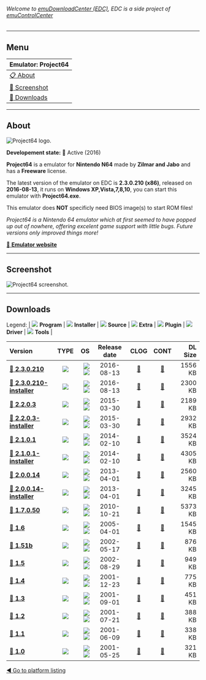 ###### Welcome to [emuDownloadCenter (EDC)](https://github.com/PhoenixInteractiveNL/emuDownloadCenter/wiki/), EDC is a side project of [emuControlCenter](https://github.com/PhoenixInteractiveNL/emuControlCenter/wiki/)
***
## Menu
| **Emulator: Project64** |
|:---------|
| [:clipboard: About](#about) |
| [:sunrise: Screenshot](#screenshot) |
| [:floppy_disk: Downloads](#downloads) |
***
## About
![](https://github.com/PhoenixInteractiveNL/emuDownloadCenter/wiki/images_emulator/project64_logo_200.jpg "Project64 logo.")

**Developement state:** :large_blue_circle: Active (2016)

**Project64** is a emulator for **Nintendo N64** made by **Zilmar and Jabo** and has a **Freeware** license.

The latest version of the emulator on EDC is **2.3.0.210 (x86)**, released on **2016-08-13**, it runs on **Windows XP,Vista,7,8,10**, you can start this emulator with **Project64.exe**.

This emulator does **NOT** specificly need BIOS image(s) to start ROM files!

_Project64 is a Nintendo 64 emulator which at first seemed to have popped up out of nowhere, offering excelent game support with little bugs. Future versions only improved things more!_

[:link: **Emulator website**](http://www.pj64-emu.com/)
***
## Screenshot
![](https://raw.githubusercontent.com/PhoenixInteractiveNL/emuDownloadCenter/master/hooks/project64/emulator_screen_01.jpg "Project64 screenshot.")
***
## Downloads
Legend:
| ![](https://raw.githubusercontent.com/wiki/PhoenixInteractiveNL/emuDownloadCenter/images_misc/icon_program_24.png) **Program** | 
![](https://raw.githubusercontent.com/wiki/PhoenixInteractiveNL/emuDownloadCenter/images_misc/icon_installer_24.png) **Installer** | 
![](https://raw.githubusercontent.com/wiki/PhoenixInteractiveNL/emuDownloadCenter/images_misc/icon_source_code_24.png) **Source** | 
![](https://raw.githubusercontent.com/wiki/PhoenixInteractiveNL/emuDownloadCenter/images_misc/icon_extra_24.png) **Extra** | 
![](https://raw.githubusercontent.com/wiki/PhoenixInteractiveNL/emuDownloadCenter/images_misc/icon_plugin_24.png) **Plugin** | 
![](https://raw.githubusercontent.com/wiki/PhoenixInteractiveNL/emuDownloadCenter/images_misc/icon_driver_24.png) **Driver** | 
![](https://raw.githubusercontent.com/wiki/PhoenixInteractiveNL/emuDownloadCenter/images_misc/icon_tools_24.png) **Tools** | 
 
| Version | TYPE | OS | Release date | CLOG | CONT | DL Size |
|:--------|:----:|---:|:------------:|:----:|:----:|--------:|
| [:floppy_disk: **2.3.0.210**](https://github.com/PhoenixInteractiveNL/edc-repo0002/raw/master/project64/2.3.0.210.7z) | ![](https://raw.githubusercontent.com/wiki/PhoenixInteractiveNL/emuDownloadCenter/images_misc/icon_program_24.png) | ![](https://raw.githubusercontent.com/wiki/PhoenixInteractiveNL/emuDownloadCenter/images_misc/logo_windows_24.png)![](https://raw.githubusercontent.com/wiki/PhoenixInteractiveNL/emuDownloadCenter/images_misc/icon_32-bit_24.png) | 2016-08-13 | [:page_facing_up:](https://github.com/PhoenixInteractiveNL/edc-repo0002/blob/master/project64/2.3.0.210_changelog.txt) | [:mag_right:](https://github.com/PhoenixInteractiveNL/edc-repo0002/blob/master/project64/2.3.0.210_contents.txt) | 1556 KB |
| [:floppy_disk: **2.3.0.210-installer**](https://github.com/PhoenixInteractiveNL/edc-repo0002/raw/master/project64/2.3.0.210-installer.7z) | ![](https://raw.githubusercontent.com/wiki/PhoenixInteractiveNL/emuDownloadCenter/images_misc/icon_installer_24.png) | ![](https://raw.githubusercontent.com/wiki/PhoenixInteractiveNL/emuDownloadCenter/images_misc/logo_windows_24.png)![](https://raw.githubusercontent.com/wiki/PhoenixInteractiveNL/emuDownloadCenter/images_misc/icon_32-bit_24.png) | 2016-08-13 | [:page_facing_up:](https://github.com/PhoenixInteractiveNL/edc-repo0002/blob/master/project64/2.3.0.210-installer_changelog.txt) | [:mag_right:](https://github.com/PhoenixInteractiveNL/edc-repo0002/blob/master/project64/2.3.0.210-installer_contents.txt) | 2300 KB |
| [:floppy_disk: **2.2.0.3**](https://github.com/PhoenixInteractiveNL/edc-repo0002/raw/master/project64/2.2.0.3.7z) | ![](https://raw.githubusercontent.com/wiki/PhoenixInteractiveNL/emuDownloadCenter/images_misc/icon_program_24.png) | ![](https://raw.githubusercontent.com/wiki/PhoenixInteractiveNL/emuDownloadCenter/images_misc/logo_windows_24.png)![](https://raw.githubusercontent.com/wiki/PhoenixInteractiveNL/emuDownloadCenter/images_misc/icon_32-bit_24.png) | 2015-03-30 | [:page_facing_up:](https://github.com/PhoenixInteractiveNL/edc-repo0002/blob/master/project64/2.2.0.3_changelog.txt) | [:mag_right:](https://github.com/PhoenixInteractiveNL/edc-repo0002/blob/master/project64/2.2.0.3_contents.txt) | 2189 KB |
| [:floppy_disk: **2.2.0.3-installer**](https://github.com/PhoenixInteractiveNL/edc-repo0002/raw/master/project64/2.2.0.3-installer.7z) | ![](https://raw.githubusercontent.com/wiki/PhoenixInteractiveNL/emuDownloadCenter/images_misc/icon_installer_24.png) | ![](https://raw.githubusercontent.com/wiki/PhoenixInteractiveNL/emuDownloadCenter/images_misc/logo_windows_24.png)![](https://raw.githubusercontent.com/wiki/PhoenixInteractiveNL/emuDownloadCenter/images_misc/icon_32-bit_24.png) | 2015-03-30 | [:page_facing_up:](https://github.com/PhoenixInteractiveNL/edc-repo0002/blob/master/project64/2.2.0.3-installer_changelog.txt) | [:mag_right:](https://github.com/PhoenixInteractiveNL/edc-repo0002/blob/master/project64/2.2.0.3-installer_contents.txt) | 2932 KB |
| [:floppy_disk: **2.1.0.1**](https://github.com/PhoenixInteractiveNL/edc-repo0002/raw/master/project64/2.1.0.1.7z) | ![](https://raw.githubusercontent.com/wiki/PhoenixInteractiveNL/emuDownloadCenter/images_misc/icon_program_24.png) | ![](https://raw.githubusercontent.com/wiki/PhoenixInteractiveNL/emuDownloadCenter/images_misc/logo_windows_24.png)![](https://raw.githubusercontent.com/wiki/PhoenixInteractiveNL/emuDownloadCenter/images_misc/icon_32-bit_24.png) | 2014-02-10 | [:page_facing_up:](https://github.com/PhoenixInteractiveNL/edc-repo0002/blob/master/project64/2.1.0.1_changelog.txt) | [:mag_right:](https://github.com/PhoenixInteractiveNL/edc-repo0002/blob/master/project64/2.1.0.1_contents.txt) | 3524 KB |
| [:floppy_disk: **2.1.0.1-installer**](https://github.com/PhoenixInteractiveNL/edc-repo0002/raw/master/project64/2.1.0.1-installer.7z) | ![](https://raw.githubusercontent.com/wiki/PhoenixInteractiveNL/emuDownloadCenter/images_misc/icon_installer_24.png) | ![](https://raw.githubusercontent.com/wiki/PhoenixInteractiveNL/emuDownloadCenter/images_misc/logo_windows_24.png)![](https://raw.githubusercontent.com/wiki/PhoenixInteractiveNL/emuDownloadCenter/images_misc/icon_32-bit_24.png) | 2014-02-10 | [:page_facing_up:](https://github.com/PhoenixInteractiveNL/edc-repo0002/blob/master/project64/2.1.0.1-installer_changelog.txt) | [:mag_right:](https://github.com/PhoenixInteractiveNL/edc-repo0002/blob/master/project64/2.1.0.1-installer_contents.txt) | 4305 KB |
| [:floppy_disk: **2.0.0.14**](https://github.com/PhoenixInteractiveNL/edc-repo0002/raw/master/project64/2.0.0.14.7z) | ![](https://raw.githubusercontent.com/wiki/PhoenixInteractiveNL/emuDownloadCenter/images_misc/icon_program_24.png) | ![](https://raw.githubusercontent.com/wiki/PhoenixInteractiveNL/emuDownloadCenter/images_misc/logo_windows_24.png)![](https://raw.githubusercontent.com/wiki/PhoenixInteractiveNL/emuDownloadCenter/images_misc/icon_32-bit_24.png) | 2013-04-01 | [:page_facing_up:](https://github.com/PhoenixInteractiveNL/edc-repo0002/blob/master/project64/2.0.0.14_changelog.txt) | [:mag_right:](https://github.com/PhoenixInteractiveNL/edc-repo0002/blob/master/project64/2.0.0.14_contents.txt) | 2560 KB |
| [:floppy_disk: **2.0.0.14-installer**](https://github.com/PhoenixInteractiveNL/edc-repo0002/raw/master/project64/2.0.0.14-installer.7z) | ![](https://raw.githubusercontent.com/wiki/PhoenixInteractiveNL/emuDownloadCenter/images_misc/icon_installer_24.png) | ![](https://raw.githubusercontent.com/wiki/PhoenixInteractiveNL/emuDownloadCenter/images_misc/logo_windows_24.png)![](https://raw.githubusercontent.com/wiki/PhoenixInteractiveNL/emuDownloadCenter/images_misc/icon_32-bit_24.png) | 2013-04-01 | [:page_facing_up:](https://github.com/PhoenixInteractiveNL/edc-repo0002/blob/master/project64/2.0.0.14-installer_changelog.txt) | [:mag_right:](https://github.com/PhoenixInteractiveNL/edc-repo0002/blob/master/project64/2.0.0.14-installer_contents.txt) | 3245 KB |
| [:floppy_disk: **1.7.0.50**](https://github.com/PhoenixInteractiveNL/edc-repo0002/raw/master/project64/1.7.0.50.7z) | ![](https://raw.githubusercontent.com/wiki/PhoenixInteractiveNL/emuDownloadCenter/images_misc/icon_program_24.png) | ![](https://raw.githubusercontent.com/wiki/PhoenixInteractiveNL/emuDownloadCenter/images_misc/logo_windows_24.png)![](https://raw.githubusercontent.com/wiki/PhoenixInteractiveNL/emuDownloadCenter/images_misc/icon_32-bit_24.png) | 2010-10-21 | [:page_facing_up:](https://github.com/PhoenixInteractiveNL/edc-repo0002/blob/master/project64/1.7.0.50_changelog.txt) | [:mag_right:](https://github.com/PhoenixInteractiveNL/edc-repo0002/blob/master/project64/1.7.0.50_contents.txt) | 5373 KB |
| [:floppy_disk: **1.6**](https://github.com/PhoenixInteractiveNL/edc-repo0002/raw/master/project64/1.6.7z) | ![](https://raw.githubusercontent.com/wiki/PhoenixInteractiveNL/emuDownloadCenter/images_misc/icon_program_24.png) | ![](https://raw.githubusercontent.com/wiki/PhoenixInteractiveNL/emuDownloadCenter/images_misc/logo_windows_24.png)![](https://raw.githubusercontent.com/wiki/PhoenixInteractiveNL/emuDownloadCenter/images_misc/icon_32-bit_24.png) | 2005-04-01 | [:page_facing_up:](https://github.com/PhoenixInteractiveNL/edc-repo0002/blob/master/project64/1.6_changelog.txt) | [:mag_right:](https://github.com/PhoenixInteractiveNL/edc-repo0002/blob/master/project64/1.6_contents.txt) | 1545 KB |
| [:floppy_disk: **1.51b**](https://github.com/PhoenixInteractiveNL/edc-repo0002/raw/master/project64/1.51b.7z) | ![](https://raw.githubusercontent.com/wiki/PhoenixInteractiveNL/emuDownloadCenter/images_misc/icon_program_24.png) | ![](https://raw.githubusercontent.com/wiki/PhoenixInteractiveNL/emuDownloadCenter/images_misc/logo_windows_24.png)![](https://raw.githubusercontent.com/wiki/PhoenixInteractiveNL/emuDownloadCenter/images_misc/icon_32-bit_24.png) | 2002-05-17 | [:page_facing_up:](https://github.com/PhoenixInteractiveNL/edc-repo0002/blob/master/project64/1.51b_changelog.txt) | [:mag_right:](https://github.com/PhoenixInteractiveNL/edc-repo0002/blob/master/project64/1.51b_contents.txt) | 876 KB |
| [:floppy_disk: **1.5**](https://github.com/PhoenixInteractiveNL/edc-repo0002/raw/master/project64/1.5.7z) | ![](https://raw.githubusercontent.com/wiki/PhoenixInteractiveNL/emuDownloadCenter/images_misc/icon_program_24.png) | ![](https://raw.githubusercontent.com/wiki/PhoenixInteractiveNL/emuDownloadCenter/images_misc/logo_windows_24.png)![](https://raw.githubusercontent.com/wiki/PhoenixInteractiveNL/emuDownloadCenter/images_misc/icon_32-bit_24.png) | 2002-08-29 | [:page_facing_up:](https://github.com/PhoenixInteractiveNL/edc-repo0002/blob/master/project64/1.5_changelog.txt) | [:mag_right:](https://github.com/PhoenixInteractiveNL/edc-repo0002/blob/master/project64/1.5_contents.txt) | 949 KB |
| [:floppy_disk: **1.4**](https://github.com/PhoenixInteractiveNL/edc-repo0002/raw/master/project64/1.4.7z) | ![](https://raw.githubusercontent.com/wiki/PhoenixInteractiveNL/emuDownloadCenter/images_misc/icon_program_24.png) | ![](https://raw.githubusercontent.com/wiki/PhoenixInteractiveNL/emuDownloadCenter/images_misc/logo_windows_24.png)![](https://raw.githubusercontent.com/wiki/PhoenixInteractiveNL/emuDownloadCenter/images_misc/icon_32-bit_24.png) | 2001-12-23 | [:page_facing_up:](https://github.com/PhoenixInteractiveNL/edc-repo0002/blob/master/project64/1.4_changelog.txt) | [:mag_right:](https://github.com/PhoenixInteractiveNL/edc-repo0002/blob/master/project64/1.4_contents.txt) | 775 KB |
| [:floppy_disk: **1.3**](https://github.com/PhoenixInteractiveNL/edc-repo0002/raw/master/project64/1.3.7z) | ![](https://raw.githubusercontent.com/wiki/PhoenixInteractiveNL/emuDownloadCenter/images_misc/icon_program_24.png) | ![](https://raw.githubusercontent.com/wiki/PhoenixInteractiveNL/emuDownloadCenter/images_misc/logo_windows_24.png)![](https://raw.githubusercontent.com/wiki/PhoenixInteractiveNL/emuDownloadCenter/images_misc/icon_32-bit_24.png) | 2001-09-01 | [:page_facing_up:](https://github.com/PhoenixInteractiveNL/edc-repo0002/blob/master/project64/1.3_changelog.txt) | [:mag_right:](https://github.com/PhoenixInteractiveNL/edc-repo0002/blob/master/project64/1.3_contents.txt) | 451 KB |
| [:floppy_disk: **1.2**](https://github.com/PhoenixInteractiveNL/edc-repo0002/raw/master/project64/1.2.7z) | ![](https://raw.githubusercontent.com/wiki/PhoenixInteractiveNL/emuDownloadCenter/images_misc/icon_program_24.png) | ![](https://raw.githubusercontent.com/wiki/PhoenixInteractiveNL/emuDownloadCenter/images_misc/logo_windows_24.png)![](https://raw.githubusercontent.com/wiki/PhoenixInteractiveNL/emuDownloadCenter/images_misc/icon_32-bit_24.png) | 2001-07-21 | [:page_facing_up:](https://github.com/PhoenixInteractiveNL/edc-repo0002/blob/master/project64/1.2_changelog.txt) | [:mag_right:](https://github.com/PhoenixInteractiveNL/edc-repo0002/blob/master/project64/1.2_contents.txt) | 388 KB |
| [:floppy_disk: **1.1**](https://github.com/PhoenixInteractiveNL/edc-repo0002/raw/master/project64/1.1.7z) | ![](https://raw.githubusercontent.com/wiki/PhoenixInteractiveNL/emuDownloadCenter/images_misc/icon_program_24.png) | ![](https://raw.githubusercontent.com/wiki/PhoenixInteractiveNL/emuDownloadCenter/images_misc/logo_windows_24.png)![](https://raw.githubusercontent.com/wiki/PhoenixInteractiveNL/emuDownloadCenter/images_misc/icon_32-bit_24.png) | 2001-06-09 | [:page_facing_up:](https://github.com/PhoenixInteractiveNL/edc-repo0002/blob/master/project64/1.1_changelog.txt) | [:mag_right:](https://github.com/PhoenixInteractiveNL/edc-repo0002/blob/master/project64/1.1_contents.txt) | 338 KB |
| [:floppy_disk: **1.0**](https://github.com/PhoenixInteractiveNL/edc-repo0002/raw/master/project64/1.0.7z) | ![](https://raw.githubusercontent.com/wiki/PhoenixInteractiveNL/emuDownloadCenter/images_misc/icon_program_24.png) | ![](https://raw.githubusercontent.com/wiki/PhoenixInteractiveNL/emuDownloadCenter/images_misc/logo_windows_24.png)![](https://raw.githubusercontent.com/wiki/PhoenixInteractiveNL/emuDownloadCenter/images_misc/icon_32-bit_24.png) | 2001-05-25 | [:page_facing_up:](https://github.com/PhoenixInteractiveNL/edc-repo0002/blob/master/project64/1.0_changelog.txt) | [:mag_right:](https://github.com/PhoenixInteractiveNL/edc-repo0002/blob/master/project64/1.0_contents.txt) | 321 KB |

[:arrow_backward: Go to platform listing](https://github.com/PhoenixInteractiveNL/emuDownloadCenter/wiki/EDC-Platform-List)
